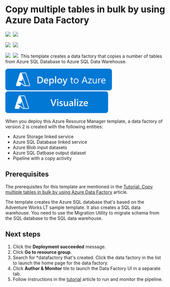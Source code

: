 # Copy multiple tables in bulk by using Azure Data Factory

<IMG SRC="https://azurequickstartsservice.blob.core.windows.net/badges/201-data-factory-v2-azure-sql-database-to-sql-data-warehouse-copy/PublicLastTestDate.svg" />&nbsp;
<IMG SRC="https://azurequickstartsservice.blob.core.windows.net/badges/201-data-factory-v2-azure-sql-database-to-sql-data-warehouse-copy/PublicDeployment.svg" />&nbsp;

<IMG SRC="https://azurequickstartsservice.blob.core.windows.net/badges/201-data-factory-v2-azure-sql-database-to-sql-data-warehouse-copy/FairfaxLastTestDate.svg" />&nbsp;
<IMG SRC="https://azurequickstartsservice.blob.core.windows.net/badges/201-data-factory-v2-azure-sql-database-to-sql-data-warehouse-copy/FairfaxDeployment.svg" />&nbsp;

<IMG SRC="https://azurequickstartsservice.blob.core.windows.net/badges/201-data-factory-v2-azure-sql-database-to-sql-data-warehouse-copy/BestPracticeResult.svg" />&nbsp;
<IMG SRC="https://azurequickstartsservice.blob.core.windows.net/badges/201-data-factory-v2-azure-sql-database-to-sql-data-warehouse-copy/CredScanResult.svg" />&nbsp;
This template creates a data factory that copies a number of tables from Azure SQL Database to Azure SQL Data Warehouse. 

<a href="https://portal.azure.com/#create/Microsoft.Template/uri/https%3A%2F%2Fraw.githubusercontent.com%2FAzure%2Fazure-quickstart-templates%2Fmaster%2F101-data-factory-v2-blob-to-sql-copy%2Fazuredeploy.json" target="_blank">
    <img src="https://raw.githubusercontent.com/Azure/azure-quickstart-templates/master/1-CONTRIBUTION-GUIDE/images/deploytoazure.svg"/>
</a>
<a href="http://armviz.io/#/?load=https%3A%2F%2Fraw.githubusercontent.com%2FAzure%2Fazure-quickstart-templates%2Fmaster%2F101-data-factory-v2-blob-to-sql-copy" target="_blank">
    <img src="https://raw.githubusercontent.com/Azure/azure-quickstart-templates/master/1-CONTRIBUTION-GUIDE/images/visualizebutton.svg"/>
</a>

When you deploy this Azure Resource Manager template, a data factory of version 2 is created with the following entities: 

- Azure Storage linked service
- Azure SQL Database linked service
- Azure Blob input datasets
- Azure SQL Datbase output dataset
- Pipeline with a copy activity


## Prerequisites
The prerequisites for this template are mentioned in the [Tutorial: Copy multiple tables in bulk by using Azure Data Factory](https://docs.microsoft.com/en-us/azure/data-factory/tutorial-bulk-copy-portal) article.

The template creates the Azure SQL database that's based on the Adventure Works LT sample template. It also creates a SQL data warehouse. You need to use the Migration Utility to migrate schema from the SQL database to the SQL data warehouse. 

## Next steps
1. Click the **Deployment succeeded** message.
2. Click **Go to resource group**.
3. Search for *datafactory that's created. Click the data factory in the list to launch the home page for the data factory.
5. Click **Author & Monitor** tile to launch the Data Factory UI in a separate tab. 
6. Follow instructions in the [tutorial](https://docs.microsoft.com/en-us/azure/data-factory/tutorial-bulk-copy-portal#trigger-a-pipeline-run) article to run and monitor the pipeline. 


